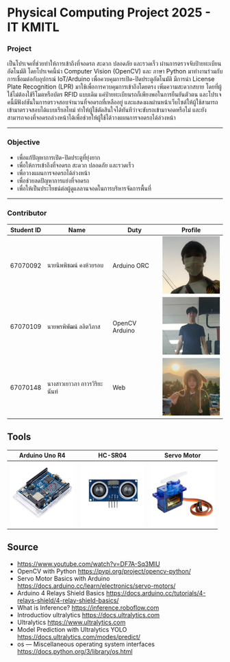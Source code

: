 # Physical Computing Project 2025 - IT KMITL

### Project
เป็นโปรเจคที่ช่วยทำให้การเข้าถึงที่จอดรถ สะดวก ปลอดภัย และรวดเร็ว ผ่านการตรวจจับป้ายทะเบียนอัตโนมัติ โดยโปรเจคนี้นำ Computer Vision (OpenCV) และ ภาษา Python มาทำงานร่วมกับการเชื่อมต่อกับอุปกรณ์ IoT/Arduino เพื่อควบคุมการเปิด-ปิดประตูอัตโนมัติ มีการนำ License Plate Recognition (LPR) มาใช้เพื่อการควบคุมการเข้าถึงโดยตรง เพิ่มความสะดวกสบาย โดยที่ผู้ใช้ไม่ต้องใช้รีโมตหรือบัตร RFID แบบเดิม แค่ป้ายทะเบียนรถก็เพียงพอในการยืนยันตัวตน และโปรเจคนี้มีฟังก์ชันในการตรวจสอบจำนวนที่จอดรถที่เหลืออยู่ และแสดงผลผ่านหน้าเว็บไซต์ให้ผู้ใช้สามารถเข้ามาตรวจสอบได้แบบเรียลไทม์ ทำให้ผู้ใช้ตัดสินใจได้ทันทีว่าจะขับรถเข้ามาจอดหรือไม่ และยังสามารถจองที่จอดรถล่วงหน้าได้เพื่อช่วยให้ผู้ใช้ได้วางแผนการจอดรถได้ล่วงหน้า


<hr>

### Objective

- เพื่อแก้ปัญหาการเปิด-ปิดประตูที่ยุ่งยาก
- เพื่อให้การเข้าถึงที่จอดรถ สะดวก ปลอดภัย และรวดเร็ว
- เพื่อวางแผนการจอดรถได้ล่วงหน้า
- เพื่อช่วยลดปัญหาการแย่งที่จอดรถ
- เพื่อให้เป็นประโยชน์ต่อผู้ดูแลลานจอดในการบริหารจัดการพื้นที่
<hr>

### Contributor
| Student ID | Name | Duty | Profile |
|--|--|--|--|
| 67070092 | นายนิพพิชฌน์ คงห้วยรอบ | Arduino ORC | <img src="Web_project/images/pitch.png" width="150">|
| 67070109 | นายพรพิพัฒน์ ลลิตวิภาส |OpenCV Arduino | <img src="Web_project/images/tobyC.png" width="150"> |
| 67070148 | นางสาวเยาวภา ถาวรวิริยะนันท์ | Web | <img src="Web_project/images/bambooC.png" width="150"> |

## Tools
| Arduino Uno R4 | HC-SR04 | Servo Motor |
|--|--|--|
| <img src="Web_project/images/arduino.png" width="150"> | <img src="Web_project/images/HC-SR04.png" width="150"> | <img src="Web_project/images/servoc.png" width="150"> |


## Source
- https://www.youtube.com/watch?v=DF7A-Sq3MlU
- OpenCV with Python https://pypi.org/project/opencv-python/
- Servo Motor Basics with Arduino https://docs.arduino.cc/learn/electronics/servo-motors/
- Arduino 4 Relays Shield Basics https://docs.arduino.cc/tutorials/4-relays-shield/4-relay-shield-basics/
- What is Inference? https://inference.roboflow.com
- Introductiov ultralytics https://docs.ultralytics.com
- Ultralytics https://www.ultralytics.com
- Model Prediction with Ultralytics YOLO https://docs.ultralytics.com/modes/predict/
- os — Miscellaneous operating system interfaces https://docs.python.org/3/library/os.html


